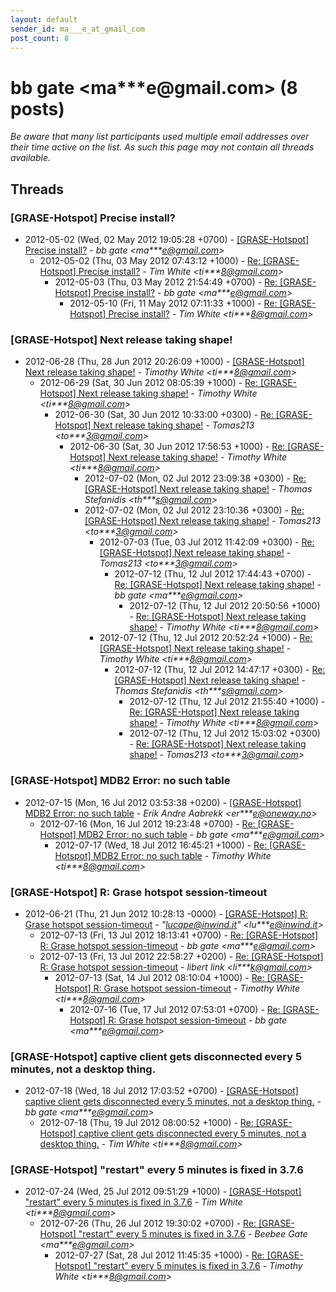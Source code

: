 ```yaml
---
layout: default
sender_id: ma___e_at_gmail_com
post_count: 8
---
```


# bb gate <ma***e<span>@</span>gmail.com> (8 posts)

_Be aware that many list participants used multiple email addresses over their time active on the list. As such this page may not contain all threads available._

## Threads

### [GRASE-Hotspot] Precise install?
+ 2012-05-02 (Wed, 02 May 2012 19:05:28 +0700) - [[GRASE-Hotspot] Precise install?](/archive/2012/05/0b3fcd873fa8cdd0412ea0aaef54b10fcdcc88803915b3dc34a70c51c2231e16) - _bb gate \<ma***e@gmail.com\>_
  + 2012-05-02 (Thu, 03 May 2012 07:43:12 +1000) - [Re: [GRASE-Hotspot] Precise install?](/archive/2012/05/9c6fe0fee9134a1f376b2c54f8064ed1c2e84aee8c1892511483c34ab44f90ab) - _Tim White \<ti***8@gmail.com\>_
    + 2012-05-03 (Thu, 03 May 2012 21:54:49 +0700) - [Re: [GRASE-Hotspot] Precise install?](/archive/2012/05/2b1c4bfd5da22d9c874404876e1535ee68abbb7065af70d01d1c2bcc2dae2349) - _bb gate \<ma***e@gmail.com\>_
      + 2012-05-10 (Fri, 11 May 2012 07:11:33 +1000) - [Re: [GRASE-Hotspot] Precise install?](/archive/2012/05/96486e3102535a39dcf6e2e589ce6a0be52fad017d81ad043b0638a6f3505a95) - _Tim White \<ti***8@gmail.com\>_

### [GRASE-Hotspot] Next release taking shape!
+ 2012-06-28 (Thu, 28 Jun 2012 20:26:09 +1000) - [[GRASE-Hotspot] Next release taking shape!](/archive/2012/06/dee8d8d6a006b81663dc282835d3b3e7ce10ee68b6458c6fc1c74ff81781e256) - _Timothy White \<ti***8@gmail.com\>_
  + 2012-06-29 (Sat, 30 Jun 2012 08:05:39 +1000) - [Re: [GRASE-Hotspot] Next release taking shape!](/archive/2012/06/ca58aa39628e028d399bb9ec6759b918fcf0f5de4ca6e8b714b5c9dd17b06093) - _Timothy White \<ti***8@gmail.com\>_
    + 2012-06-30 (Sat, 30 Jun 2012 10:33:00 +0300) - [Re: [GRASE-Hotspot] Next release taking shape!](/archive/2012/06/fbaca409c3b5b55928ab42804b5b2ea69fd382d7a8072b9f4f2d7c55805debe0) - _Tomas213 \<to***3@gmail.com\>_
      + 2012-06-30 (Sat, 30 Jun 2012 17:56:53 +1000) - [Re: [GRASE-Hotspot] Next release taking shape!](/archive/2012/06/c0422ae8016d7147fbe5c0e6a7d653bb4373fd9c76ad79de5836a0cfcf1f1474) - _Timothy White \<ti***8@gmail.com\>_
        + 2012-07-02 (Mon, 02 Jul 2012 23:09:38 +0300) - [Re: [GRASE-Hotspot] Next release taking shape!](/archive/2012/07/3846156cf8c7b48c84cb944c11ac08473cf87156948f910989698022a590d39a) - _Thomas Stefanidis \<th***s@gmail.com\>_
        + 2012-07-02 (Mon, 02 Jul 2012 23:10:36 +0300) - [Re: [GRASE-Hotspot] Next release taking shape!](/archive/2012/07/df4739c66952fc3c405d7c22f5ba1b9765e3076c128d103722f0e9b3155bba78) - _Tomas213 \<to***3@gmail.com\>_
          + 2012-07-03 (Tue, 03 Jul 2012 11:42:09 +0300) - [Re: [GRASE-Hotspot] Next release taking shape!](/archive/2012/07/2a421784c948e264dfc4929429c30746051473d83a47ed24bd434440ea912cd8) - _Tomas213 \<to***3@gmail.com\>_
            + 2012-07-12 (Thu, 12 Jul 2012 17:44:43 +0700) - [Re: [GRASE-Hotspot] Next release taking shape!](/archive/2012/07/c4506b0fbbee147f985a300916153001ff6505bb2f122274cb33fa1bb7de3c83) - _bb gate \<ma***e@gmail.com\>_
              + 2012-07-12 (Thu, 12 Jul 2012 20:50:56 +1000) - [Re: [GRASE-Hotspot] Next release taking shape!](/archive/2012/07/f8e69b71cf655d172f32d7ce43b9ef73ba155f366c7e5fe1eb8ff8e16f7f9c16) - _Timothy White \<ti***8@gmail.com\>_
          + 2012-07-12 (Thu, 12 Jul 2012 20:52:24 +1000) - [Re: [GRASE-Hotspot] Next release taking shape!](/archive/2012/07/fe2d3d5db414396b3598cd959a9f7b15116ce987e9d32421d5dc8dd2cddf421c) - _Timothy White \<ti***8@gmail.com\>_
            + 2012-07-12 (Thu, 12 Jul 2012 14:47:17 +0300) - [Re: [GRASE-Hotspot] Next release taking shape!](/archive/2012/07/f8a9db5e6813ad73a017336f7bafa451a974c8feb29226003b18cc42103e5b08) - _Thomas Stefanidis \<th***s@gmail.com\>_
              + 2012-07-12 (Thu, 12 Jul 2012 21:55:40 +1000) - [Re: [GRASE-Hotspot] Next release taking shape!](/archive/2012/07/2c7e00a27fc54b0b8e0bfeff2fafb28188e32701024ea5fb8de6b09ffa2c7f27) - _Timothy White \<ti***8@gmail.com\>_
              + 2012-07-12 (Thu, 12 Jul 2012 15:03:02 +0300) - [Re: [GRASE-Hotspot] Next release taking shape!](/archive/2012/07/d8f4321b3fe80fa6e5e751b1b90f6735d0a5b2872bf777499826c75406ddce4d) - _Tomas213 \<to***3@gmail.com\>_

### [GRASE-Hotspot] MDB2 Error: no such table
+ 2012-07-15 (Mon, 16 Jul 2012 03:53:38 +0200) - [[GRASE-Hotspot] MDB2 Error: no such table](/archive/2012/07/2e9f8c41b7fcf747754e306ab536ff7f07e95a421e023c4e7714f06901107936) - _Erik Andre Aabrekk \<er***e@oneway.no\>_
  + 2012-07-16 (Mon, 16 Jul 2012 19:23:48 +0700) - [Re: [GRASE-Hotspot] MDB2 Error: no such table](/archive/2012/07/62a93eb4a135cb6f4f24fe33497ee1c6b4ab83fd381333e81468ad0e4831bc92) - _bb gate \<ma***e@gmail.com\>_
    + 2012-07-17 (Wed, 18 Jul 2012 16:45:21 +1000) - [Re: [GRASE-Hotspot] MDB2 Error: no such table](/archive/2012/07/48c6c8eb9d2f39dd56f1fb6f8e74d67469932e2978249d2374cdb5a0595d61f9) - _Timothy White \<ti***8@gmail.com\>_

### [GRASE-Hotspot] R: Grase hotspot session-timeout
+ 2012-06-21 (Thu, 21 Jun 2012 10:28:13 -0000) - [[GRASE-Hotspot] R: Grase hotspot session-timeout](/archive/2012/06/acc18ae635621e126f07c15983515b6f5e43b5c7049a53d00fa058133be6ffb5) - _"lucape@inwind.it" \<lu***e@inwind.it\>_
  + 2012-07-13 (Fri, 13 Jul 2012 18:13:41 +0700) - [Re: [GRASE-Hotspot] R: Grase hotspot session-timeout](/archive/2012/07/67257274ff421248dcde33159ca5b4b6429f7ff27f5560ec559dc4c88d0b50db) - _bb gate \<ma***e@gmail.com\>_
  + 2012-07-13 (Fri, 13 Jul 2012 22:58:27 +0200) - [Re: [GRASE-Hotspot] R: Grase hotspot session-timeout](/archive/2012/07/003a7972cb10306490c50f7c87d8b3060b4e67ad16055453a1adc63c0de4d693) - _libert link \<li***k@gmail.com\>_
    + 2012-07-13 (Sat, 14 Jul 2012 08:10:04 +1000) - [Re: [GRASE-Hotspot] R: Grase hotspot session-timeout](/archive/2012/07/ee5bd02e31e9c8595cc0c4d2015d22a5b44d4b674113390d58abbde8fdfb733e) - _Timothy White \<ti***8@gmail.com\>_
      + 2012-07-16 (Tue, 17 Jul 2012 07:53:01 +0700) - [Re: [GRASE-Hotspot] R: Grase hotspot session-timeout](/archive/2012/07/22e34a99a2f9e703654591361d0ed928b678655243f120015504ce955ff47125) - _bb gate \<ma***e@gmail.com\>_

### [GRASE-Hotspot] captive client gets disconnected every 5 minutes,	not a desktop thing.
+ 2012-07-18 (Wed, 18 Jul 2012 17:03:52 +0700) - [[GRASE-Hotspot] captive client gets disconnected every 5 minutes,	not a desktop thing.](/archive/2012/07/f153f32d53449c81c8fb2cfd87678743b22949d7faa48e4c4385f6b1beb6193c) - _bb gate \<ma***e@gmail.com\>_
  + 2012-07-18 (Thu, 19 Jul 2012 08:00:52 +1000) - [Re: [GRASE-Hotspot] captive client gets disconnected every 5 minutes, not a desktop thing.](/archive/2012/07/1c46eeb3c073096ffd2f3caa83979b63fab0029b18500e85d8c6587b5807cf19) - _Tim White \<ti***8@gmail.com\>_

### [GRASE-Hotspot] "restart" every 5 minutes is fixed in 3.7.6
+ 2012-07-24 (Wed, 25 Jul 2012 09:51:29 +1000) - [[GRASE-Hotspot] "restart" every 5 minutes is fixed in 3.7.6](/archive/2012/07/84259bd86a8a939c89781fc3ac4e42f2a3df9dfe55868bd753cc8b3b3f111e5c) - _Tim White \<ti***8@gmail.com\>_
  + 2012-07-26 (Thu, 26 Jul 2012 19:30:02 +0700) - [Re: [GRASE-Hotspot] "restart" every 5 minutes is fixed in 3.7.6](/archive/2012/07/e5d270e084b96eee333ca5f384806200caf0387cf3bd4a20da74ea0ec6156297) - _Beebee Gate \<ma***e@gmail.com\>_
    + 2012-07-27 (Sat, 28 Jul 2012 11:45:35 +1000) - [Re: [GRASE-Hotspot] "restart" every 5 minutes is fixed in 3.7.6](/archive/2012/07/ffd75d2c191ea0a2f823090968a6feca4d7847af369a514adcad67c48f75eefa) - _Timothy White \<ti***8@gmail.com\>_


